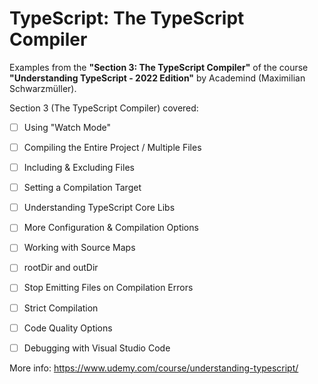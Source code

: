 # TypeScript: The TypeScript Compiler

Examples from the **"Section 3: The TypeScript Compiler"** of the course **"Understanding TypeScript - 2022 Edition"** by Academind (Maximilian Schwarzmüller).

Section 3 (The TypeScript Compiler) covered:

- [ ] Using "Watch Mode"
- [ ] Compiling the Entire Project / Multiple Files
- [ ] Including & Excluding Files
- [ ] Setting a Compilation Target
- [ ] Understanding TypeScript Core Libs
- [ ] More Configuration & Compilation Options
- [ ] Working with Source Maps
- [ ] rootDir and outDir
- [ ] Stop Emitting Files on Compilation Errors
- [ ] Strict Compilation
- [ ] Code Quality Options
- [ ] Debugging with Visual Studio Code



More info: https://www.udemy.com/course/understanding-typescript/
